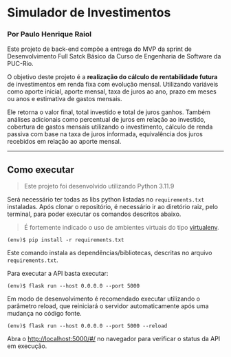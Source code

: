 # Simulador de Investimentos
### Por Paulo Henrique Raiol

Este projeto de back-end compõe a entrega do MVP da sprint de Desenvolvimento Full Satck Básico da Curso de Engenharia de Software da PUC-Rio.

O objetivo deste projeto é a **realização do cálculo de rentabilidade futura** de investimentos em renda fixa com evolução mensal. Utilizando variáveis como aporte inicial, aporte mensal, taxa de juros ao ano, prazo em meses ou anos e estimativa de gastos mensais.

Ele retorna o valor final, total investido e total de juros ganhos. Também análises adicionais como percentual de juros em relação ao investido, cobertura de gastos mensais utilizando o investimento, cálculo de renda passiva com base na taxa de juros informada, equivalência dos juros recebidos em relação ao aporte mensal.

---
## Como executar 

> Este projeto foi desenvolvido utilizando Python 3.11.9

Será necessário ter todas as libs python listadas no `requirements.txt` instaladas.
Após clonar o repositório, é necessário ir ao diretório raiz, pelo terminal, para poder executar os comandos descritos abaixo.

> É fortemente indicado o uso de ambientes virtuais do tipo [virtualenv](https://virtualenv.pypa.io/en/latest/installation.html).

```
(env)$ pip install -r requirements.txt
```

Este comando instala as dependências/bibliotecas, descritas no arquivo `requirements.txt`.

Para executar a API  basta executar:

```
(env)$ flask run --host 0.0.0.0 --port 5000
```

Em modo de desenvolvimento é recomendado executar utilizando o parâmetro reload, que reiniciará o servidor
automaticamente após uma mudança no código fonte. 

```
(env)$ flask run --host 0.0.0.0 --port 5000 --reload
```

Abra o [http://localhost:5000/#/](http://localhost:5000/#/) no navegador para verificar o status da API em execução.

